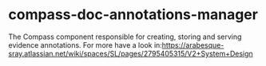 # compass-doc-annotations-manager
The Compass component responsible for creating, storing and serving evidence annotations. For more have a look in:https://arabesque-sray.atlassian.net/wiki/spaces/SL/pages/2795405315/V2+System+Design

